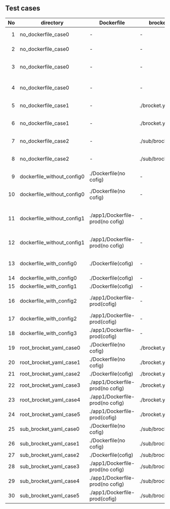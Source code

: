 ## Test cases

| No | directory                  | Dockerfile                       |  brocket.yml         | WORKING_DIR | -f                     | -c                   | result                                          | workingDir |
|---:|----------------------------|----------------------------------|----------------------|-------------|------------------------|----------------------|-------------------------------------------------|------------|
|  1 | no_dockerfile_case0        |      -                           |      -               | -           | -                      | -                    | NG: Dockefile not found                         | N/A        |
|  2 | no_dockerfile_case0        |      -                           |      -               | -           | -                      | ./sub/brocket1.yaml  | NG: Dockefile not found                         | N/A        |
|  3 | no_dockerfile_case0        |      -                           |      -               | -           | ./app1/Dockerfile-prod | -                    | NG: ./app1/Dockerfile-prod not found            | N/A        |
|  4 | no_dockerfile_case0        |      -                           |      -               | -           | ./app1/Dockerfile-prod | ./sub/brocket1.yaml  | NG: ./app1/Dockerfile-prod not found            | N/A        |
|  5 | no_dockerfile_case1        |      -                           |  ./brocket.yml       | -           | -                      | -                    | NG: Dockefile not found                         | N/A        |
|  6 | no_dockerfile_case1        |      -                           |  ./brocket.yml       | -           | ./app1/Dockerfile-prod | -                    | NG: ./app1/Dockerfile-prod not found            | N/A        |
|  7 | no_dockerfile_case2        |      -                           |  ./sub/brocket1.yaml | -           | -                      | ./sub/brocket1.yaml  | NG: Dockefile not found                         | N/A        |
|  8 | no_dockerfile_case2        |      -                           |  ./sub/brocket1.yaml | -           | ./app1/Dockerfile-prod | ./sub/brocket1.yaml  | NG: ./app1/Dockerfile-prod not found            | N/A        |
|  9 | dockerfile_without_config0 | ./Dockerfile(no cofig)           |      -               | -           | -                      | -                    | NG: Dockerfile has no configuration             | N/A        |
| 10 | dockerfile_without_config0 | ./Dockerfile(no cofig)           |      -               | -           | -                      | ./sub/brocket1.yaml  | NG: ./sub/brocket1.yaml not found               | N/A        |
| 11 | dockerfile_without_config1 | ./app1/Dockerfile-prod(no cofig) |      -               | -           | ./app1/Dockerfile-prod | -                    | NG: ./app1/Dockerfile-prod has no configuration | N/A        |
| 12 | dockerfile_without_config1 | ./app1/Dockerfile-prod(no cofig) |      -               | -           | ./app1/Dockerfile-prod | ./sub/brocket1.yaml  | NG: ./sub/brocket1.yaml not found               | N/A        |
| 13 | dockerfile_with_config0    | ./Dockerfile(cofig)              |      -               | .           | -                      | ./sub/brocket1.yaml  | NG: ./sub/brocket1.yaml not found               | .          |
| 14 | dockerfile_with_config0    | ./Dockerfile(cofig)              |      -               | .           | -                      | -                    | OK                                              | .          |
| 15 | dockerfile_with_config1    | ./Dockerfile(cofig)              |      -               | build       | -                      | -                    | OK                                              | ./build    |
| 16 | dockerfile_with_config2    | ./app1/Dockerfile-prod(cofig)    |      -               | .           | ./app1/Dockerfile-prod | ./sub/brocket1.yaml  | NG: ./sub/brocket1.yaml not found               | N/A        |
| 17 | dockerfile_with_config2    | ./app1/Dockerfile-prod(cofig)    |      -               | .           | ./app1/Dockerfile-prod | -                    | OK                                              | ./app1     |
| 18 | dockerfile_with_config3    | ./app1/Dockerfile-prod(cofig)    |      -               | ..          | ./app1/Dockerfile-prod | -                    | OK                                              | .          |
| 19 | root_brocket_yaml_case0    | ./Dockerfile(no cofig)           |  ./brocket.yml       | .           | -                      | -                    | OK                                              | .          |
| 20 | root_brocket_yaml_case1    | ./Dockerfile(no cofig)           |  ./brocket.yml       | build       | -                      | -                    | OK                                              | ./build    |
| 21 | root_brocket_yaml_case2    | ./Dockerfile(cofig)              |  ./brocket.yml       | .           | -                      | -                    | OK                                              | .          |
| 22 | root_brocket_yaml_case3    | ./app1/Dockerfile-prod(no cofig) |  ./brocket.yml       | .           | ./app1/Dockerfile-prod | -                    | OK                                              | .          |
| 23 | root_brocket_yaml_case4    | ./app1/Dockerfile-prod(no cofig) |  ./brocket.yml       | app1        | ./app1/Dockerfile-prod | -                    | OK                                              | ./app1     |
| 24 | root_brocket_yaml_case5    | ./app1/Dockerfile-prod(cofig)    |  ./brocket.yml       | .           | ./app1/Dockerfile-prod | -                    | OK                                              | .          |
| 25 | sub_brocket_yaml_case0     | ./Dockerfile(no cofig)           |  ./sub/brocket1.yaml | .           | -                      | ./sub/brocket1.yaml  | OK                                              | ./sub      |
| 26 | sub_brocket_yaml_case1     | ./Dockerfile(no cofig)           |  ./sub/brocket1.yaml | ..          | -                      | ./sub/brocket1.yaml  | OK                                              | .          |
| 27 | sub_brocket_yaml_case2     | ./Dockerfile(cofig)              |  ./sub/brocket1.yaml | .           | -                      | ./sub/brocket1.yaml  | OK                                              | ./sub      |
| 28 | sub_brocket_yaml_case3     | ./app1/Dockerfile-prod(no cofig) |  ./sub/brocket1.yaml | .           | ./app1/Dockerfile-prod | ./sub/brocket1.yaml  | OK                                              | ./sub      |
| 29 | sub_brocket_yaml_case4     | ./app1/Dockerfile-prod(no cofig) |  ./sub/brocket1.yaml | ../app1     | ./app1/Dockerfile-prod | ./sub/brocket1.yaml  | OK                                              | ./app1     |
| 30 | sub_brocket_yaml_case5     | ./app1/Dockerfile-prod(cofig)    |  ./sub/brocket1.yaml | .           | ./app1/Dockerfile-prod | ./sub/brocket1.yaml  | OK                                              | ./sub      |
